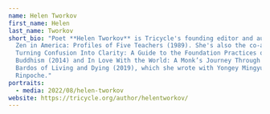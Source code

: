 ```yaml
---
name: Helen Tworkov
first_name: Helen
last_name: Tworkov
short_bio: "Poet **Helen Tworkov** is Tricycle's founding editor and author of
  Zen in America: Profiles of Five Teachers (1989). She's also the co-author of
  Turning Confusion Into Clarity: A Guide to the Foundation Practices of Tibetan
  Buddhism (2014) and In Love With the World: A Monk’s Journey Through the
  Bardos of Living and Dying (2019), which she wrote with Yongey Mingyur
  Rinpoche."
portraits:
  - media: 2022/08/helen-tworkov
website: https://tricycle.org/author/helentworkov/
---
```

